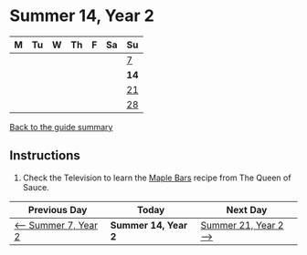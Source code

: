 # Summer 14, Year 2

| M                          | Tu                        | W                         | Th                        | F                         | Sa                        | Su                        |
| -------------------------- | ------------------------- | ------------------------- | ------------------------- |-------------------------- | ------------------------- | ------------------------- |
|                            |                           |                           |                           |                           |                           | [7](year-2-summer-7.md)   |
|                            |                           |                           |                           |                           |                           | **14**                    |
|                            |                           |                           |                           |                           |                           | [21](year-2-summer-21.md) |
|                            |                           |                           |                           |                           |                           | [28](year-2-summer-28.md) |

[Back to the guide summary](readme.md)

## Instructions

1. Check the Television to learn the [Maple Bars](https://stardewvalleywiki.com/Maple_Bars) recipe from The Queen of Sauce.

| Previous Day                                | Today                 | Next Day                                    |
| ------------------------------------------- | --------------------- | ------------------------------------------- |
| [⟵ Summer 7, Year 2](year-2-summer-7.md)   | **Summer 14, Year 2** | [Summer 21, Year 2 ⟶](year-2-summer-21.md) |
